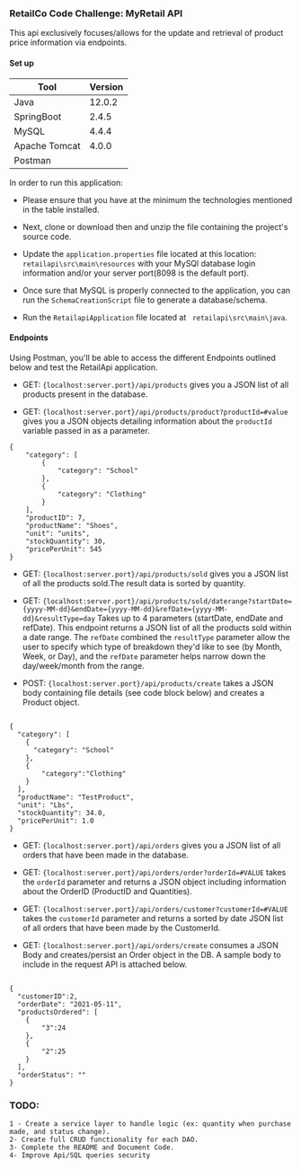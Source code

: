 ### RetailCo Code Challenge: MyRetail API

This api exclusively focuses/allows for the update and retrieval of product price information via endpoints.

#### Set up


| Tool      | Version |
| ----------- | ----------- |
| Java      |12.0.2       |
| SpringBoot   | 2.4.5        |
| MySQL   | 4.4.4        |
| Apache Tomcat   | 4.0.0        |
| Postman   |         |

In order to run this application:

* Please ensure that you have at the minimum the technologies mentioned in the table installed.

* Next, clone or download then and unzip the file containing the project's source code.

* Update the ```application.properties``` file located at this location: ```retailapi\src\main\resources``` with your MySQl database login information and/or your server port(8098 is the default port).

* Once sure that MySQL is properly connected to the application, you can run the ```SchemaCreationScript``` file to generate a database/schema.

* Run the ```RetailapiApplication``` file located at ``` retailapi\src\main\java```.

#### Endpoints

Using Postman, you'll be able to access the different Endpoints outlined below and test the RetailApi application.


* GET: ```{localhost:server.port}/api/products```  gives you a JSON list of all products present in the database.

* GET: ```{localhost:server.port}/api/products/product?productId=#value```  gives you a JSON objects detailing information about the ```productId``` variable passed in as a parameter.
```
{
    "category": [
        {
            "category": "School"
        },
        {
            "category": "Clothing"
        }
    ],
    "productID": 7,
    "productName": "Shoes",
    "unit": "units",
    "stockQuantity": 30,
    "pricePerUnit": 545
}

```

* GET: ```{localhost:server.port}/api/products/sold``` gives you a JSON list of all the products sold.The result data is sorted by quantity.

* GET: ```{localhost:server.port}/api/products/sold/daterange?startDate={yyyy-MM-dd}&endDate={yyyy-MM-dd}&refDate={yyyy-MM-dd}&resultType=day``` Takes up to 4 parameters (startDate, endDate and refDate). This endpoint returns  a JSON list of all the products sold within a date range. The ```refDate``` combined the ```resultType``` parameter allow the user to specify which type of breakdown they'd like to see (by Month, Week, or Day), and the ```refDate``` parameter helps narrow down the day/week/month from the range.

* POST: ```{localhost:server.port}/api/products/create``` takes a JSON body containing file details (see code block below) and creates a Product object. 

```

{
  "category": [
    {
      "category": "School"
    },
    {
    	"category":"Clothing"
    }
  ],
  "productName": "TestProduct",
  "unit": "Lbs",
  "stockQuantity": 34.0,
  "pricePerUnit": 1.0
}

```


* GET: ```{localhost:server.port}/api/orders```  gives you a JSON list of all orders that have been made in the database.

* GET: ```{localhost:server.port}/api/orders/order?orderId=#VALUE``` takes the ```orderId``` parameter and returns a JSON object including information about the OrderID (ProductID and Quantities).

* GET: ```{localhost:server.port}/api/orders/customer?customerId=#VALUE``` takes the ```customerId``` parameter and returns a sorted by date JSON list of all orders that have been made by the CustomerId.
  
* GET: ```{localhost:server.port}/api/orders/create```  consumes a JSON Body and creates/persist an Order object in the DB. A sample body to include in the request API is attached below.

```

{
  "customerID":2,
  "orderDate": "2021-05-11",
  "productsOrdered": [
    {
    	"3":24
    },
    {
    	"2":25
    }
  ],
  "orderStatus": ""
}

```

### TODO:

    1 - Create a service layer to handle logic (ex: quantity when purchase made, and status change).
    2- Create full CRUD functionality for each DAO.
    3- Complete the README and Document Code.
    4- Improve Api/SQL queries security